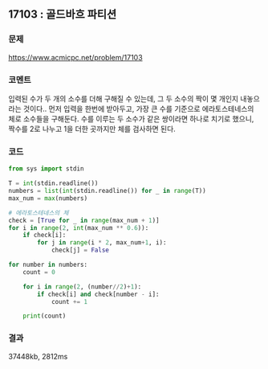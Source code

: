 ## 17103 : 골드바흐 파티션
### 문제
https://www.acmicpc.net/problem/17103
### 코멘트
입력된 수가 두 개의 소수를 더해 구해질 수 있는데, 그 두 소수의 짝이 몇 개인지 내놓으라는 것이다..
먼저 입력을 한번에 받아두고, 가장 큰 수를 기준으로 에라토스테네스의 체로 소수들을 구해둔다.
수를 이루는 두 소수가 같은 쌍이라면 하나로 치기로 했으니, 짝수를 2로 나누고 1을 더한 곳까지만 체를 검사하면 된다.

### 코드
```python
from sys import stdin

T = int(stdin.readline())
numbers = list(int(stdin.readline()) for _ in range(T))
max_num = max(numbers)

# 에라토스테네스의 체
check = [True for _ in range(max_num + 1)]
for i in range(2, int(max_num ** 0.6)):
    if check[i]:
        for j in range(i * 2, max_num+1, i):
            check[j] = False

for number in numbers:
    count = 0

    for i in range(2, (number//2)+1):
        if check[i] and check[number - i]:
            count += 1

    print(count)

```
### 결과
37448kb, 2812ms
